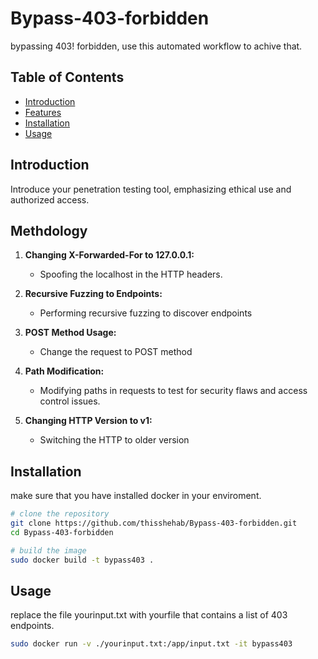 # Bypass-403-forbidden
bypassing 403! forbidden, use this automated workflow to achive that.
## Table of Contents

- [Introduction](#introduction)
- [Features](#features)
- [Installation](#installation)
- [Usage](#usage)

## Introduction

Introduce your penetration testing tool, emphasizing ethical use and authorized access.

## Methdology 

1. **Changing X-Forwarded-For to 127.0.0.1:**
    - Spoofing the localhost in the HTTP headers.
  
2. **Recursive Fuzzing to Endpoints:**
    - Performing recursive fuzzing to discover endpoints

3. **POST Method Usage:**
    - Change the request to POST method

4. **Path Modification:**
    - Modifying paths in requests to test for security flaws and access control issues.

5. **Changing HTTP Version to v1:**
    - Switching the HTTP to older version

## Installation

make sure that you have installed docker in your enviroment.

```bash
# clone the repository
git clone https://github.com/thisshehab/Bypass-403-forbidden.git
cd Bypass-403-forbidden
```

```bash
# build the image
sudo docker build -t bypass403 .
```
## Usage
replace the file yourinput.txt with yourfile that contains a list of 403 endpoints.

```bash
sudo docker run -v ./yourinput.txt:/app/input.txt -it bypass403
```


